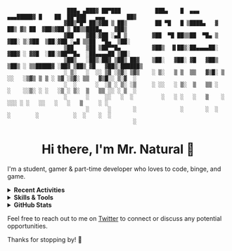 ```
                   ███▄ ▄███▓ ██▀███           ███▄    █  ▄▄▄     ▄▄▄█████▓ █    ██  ██▀███   ▄▄▄       ██▓    
                  ▓██▒▀█▀ ██▒▓██ ▒ ██▒         ██ ▀█   █ ▒████▄   ▓  ██▒ ▓▒ ██  ▓██▒▓██ ▒ ██▒▒████▄    ▓██▒    
                  ▓██    ▓██░▓██ ░▄█ ▒        ▓██  ▀█ ██▒▒██  ▀█▄ ▒ ▓██░ ▒░▓██  ▒██░▓██ ░▄█ ▒▒██  ▀█▄  ▒██░    
                  ▒██    ▒██ ▒██▀▀█▄          ▓██▒  ▐▌██▒░██▄▄▄▄██░ ▓██▓ ░ ▓▓█  ░██░▒██▀▀█▄  ░██▄▄▄▄██ ▒██░    
                  ▒██▒   ░██▒░██▓ ▒██▒ ██▓    ▒██░   ▓██░ ▓█   ▓██▒ ▒██▒ ░ ▒▒█████▓ ░██▓ ▒██▒ ▓█   ▓██▒░██████▒
                  ░ ▒░   ░  ░░ ▒▓ ░▒▓░ ▒▓▒    ░ ▒░   ▒ ▒  ▒▒   ▓▒█░ ▒ ░░   ░▒▓▒ ▒ ▒ ░ ▒▓ ░▒▓░ ▒▒   ▓▒█░░ ▒░▓  ░
                  ░  ░      ░  ░▒ ░ ▒░ ░▒     ░ ░░   ░ ▒░  ▒   ▒▒ ░   ░    ░░▒░ ░ ░   ░▒ ░ ▒░  ▒   ▒▒ ░░ ░ ▒  ░
                  ░      ░     ░░   ░  ░         ░   ░ ░   ░   ▒    ░       ░░░ ░ ░   ░░   ░   ░   ▒     ░ ░   
                         ░      ░       ░              ░       ░  ░           ░        ░           ░  ░    ░  ░
                                        ░                                                                    
```
<h1 align="center"> Hi there, I'm Mr. Natural 👋</h1>

I'm a student, gamer & part-time developer who loves to code, binge, and game.

<details>
  <summary><strong>Recent Activities</strong></summary>
  <!--START_SECTION:activity-->
1. ❗️ Opened issue [#1](https://github.com/itsmrnatural/itsmrnatural/issues/1) in [itsmrnatural/itsmrnatural](https://github.com/itsmrnatural/itsmrnatural)
  <!--END_SECTION:activity-->
</details>

<details>
<summary><strong>Skills & Tools</strong></summary>

### Languages

![Languages](https://skillicons.dev/icons?i=js,ts,html,css,py,cs)

### Frameworks

![Frameworks](https://skillicons.dev/icons?i=flask,vue,nextjs,react)

### Databases

![Databases](https://skillicons.dev/icons?i=mongodb,sqlite)

### Tools

![Tools](https://skillicons.dev/icons?i=vscode,xd,vercel,replit)

</details>

<details>
<summary><strong>GitHub Stats</strong></summary>

![Github Stats](https://github-readme-stats.vercel.app/api?username=itsmrnatural&show_icons=true&hide_border=false&title_color=0094C6&icon_color=17B890&bg_color=000000&text_color=EEE5E9&border_color=0c1a25)

![Top Langs](https://github-readme-stats.vercel.app/api/top-langs/?username=itsmrnatural&layout=compact&hide_border=false&title_color=0094C6&icon_color=17B890&bg_color=000000&text_color=EEE5E9&border_color=0c1a25)

</details>

Feel free to reach out to me on [Twitter](https://twitter.com/ItsMrNatural) to connect or discuss any potential opportunities.

Thanks for stopping by! 🙌
